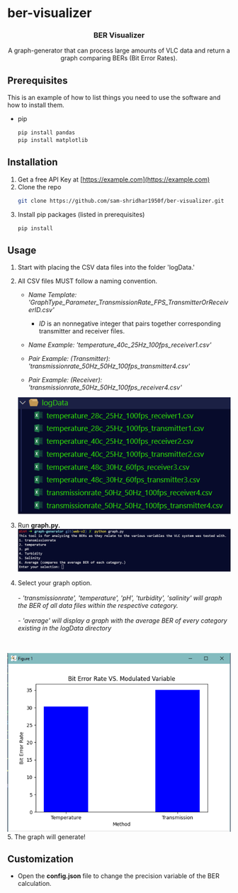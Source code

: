 # ber-visualizer




  <h3 align="center">BER Visualizer</h3>

  <p align="center">
    A graph-generator that can process large amounts of VLC data and return a graph comparing BERs (Bit Error Rates).
    <br />
  </p>
</p>

## Prerequisites

This is an example of how to list things you need to use the software and how to install them.
* pip
  ```sh
  pip install pandas
  pip install matplotlib
  ```

## Installation

1. Get a free API Key at [https://example.com](https://example.com)
2. Clone the repo
   ```sh
   git clone https://github.com/sam-shridhar1950f/ber-visualizer.git
   ```
3. Install pip packages (listed in prerequisites)
   ```sh
   pip install
   ```

<!-- USAGE EXAMPLES -->
## Usage

1. Start with placing the CSV data files into the folder 'logData.'
2. All CSV files MUST follow a naming convention.
   
     - _Name Template: 'GraphType_Parameter_TransmissionRate_FPS_TransmitterOrReceiverID.csv'_
        * _ID_ is an nonnegative integer that pairs together corresponding transmitter and receiver files.
    -  _Name Example: 'temperature_40c_25Hz_100fps_receiver1.csv'_

    - _Pair Example: (Transmitter): 'transmissionrate_50Hz_50Hz_100fps_transmitter4.csv'_
    - _Pair Example: (Receiver): 'transmissionrate_50Hz_50Hz_100fps_receiver4.csv'_

   
    <img src="https://github.com/sam-shridhar1950f/ber-visualizer/blob/photos/folderStructure.PNG?raw=true"></img>
3. Run **graph.py.**
<img src="https://github.com/sam-shridhar1950f/ber-visualizer/blob/photos/terminal.PNG?raw=true"></img>
4. Select your graph option. 
         <br>
         <br>
          - _'transmissionrate', 'temperature', 'pH', 'turbidity', 'salinity' will graph the BER of all data files within the respective category._
           <br>
           <br>
          - _'average' will display a graph with the average BER of every category existing in the logData directory_
<br>
<br>
<img src="https://github.com/sam-shridhar1950f/ber-visualizer/blob/photos/graph.png?raw=true"></img>
5. The graph will generate!
   





<!-- ROADMAP -->
## Customization

- Open the **config.json** file to change the precision variable of the BER calculation.



